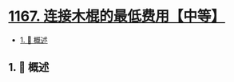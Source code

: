 # [1167. 连接木棍的最低费用【中等】](https://github.com/Tdahuyou/TNotes.leetcode/tree/main/notes/1167.%20%E8%BF%9E%E6%8E%A5%E6%9C%A8%E6%A3%8D%E7%9A%84%E6%9C%80%E4%BD%8E%E8%B4%B9%E7%94%A8%E3%80%90%E4%B8%AD%E7%AD%89%E3%80%91)

<!-- region:toc -->

- [1. 📝 概述](#1--概述)

<!-- endregion:toc -->

## 1. 📝 概述
